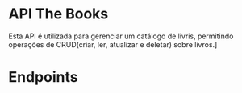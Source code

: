 # API The Books
Esta API é utilizada para gerenciar um catálogo de livris, permitindo operações de CRUD(criar, ler, atualizar e deletar) sobre livros.]
# Endpoints
